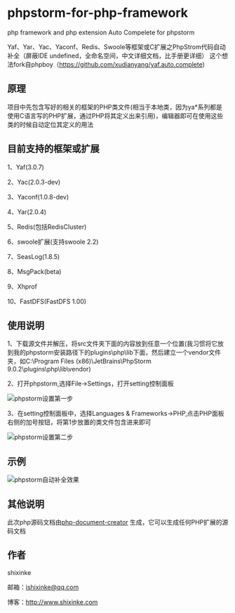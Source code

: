 # phpstorm-for-php-framework

php framework and php extension Auto Compelete for phpstorm

Yaf、Yar、Yac、Yaconf、Redis、Swoole等框架或C扩展之PhpStrom代码自动补全（屏蔽IDE undefined，全命名空间，中文详细文档，比手册更详细）
这个想法fork自phpboy（https://github.com/xudianyang/yaf.auto.complete)

## 原理

项目中先包含写好的相关的框架的PHP类文件(相当于本地类，因为ya*系列都是使用C语言写的PHP扩展，通过PHP将其定义出来引用)，编辑器即可在使用这些类的时候自动定位其定义的用法

## 目前支持的框架或扩展

1、Yaf(3.0.7)

2、Yac(2.0.3-dev)

3、Yaconf(1.0.8-dev)

4、Yar(2.0.4)

5、Redis(包括RedisCluster)

6、swoole扩展(支持swoole 2.2)

7、SeasLog(1.8.5)

8、MsgPack(beta)

9、Xhprof

10、FastDFS(FastDFS 1.00)

## 使用说明

1、下载源文件并解压，将src文件夹下面的内容放到任意一个位置(我习惯将它放到我的phpstorm安装路径下的plugins\php\lib下面，然后建立一个vendor文件夹，如C:\Program Files (x86)\JetBrains\PhpStorm 9.0.2\plugins\php\lib\vendor)

2、打开phpstorm,选择File->Settings，打开setting控制面板

![phpstorm设置第一步](https://github.com/shixinke/phpstorm-for-php-framework/blob/master/static/images/step1.png)


3、在setting控制面板中，选择Languages & Frameworks->PHP,点击PHP面板右侧的加号按钮，将第1步放置的类文件包含进来即可

![phpstorm设置第二步](https://github.com/shixinke/phpstorm-for-php-framework/blob/master/static/images/step2.png)


## 示例

![phpstorm自动补全效果](https://github.com/shixinke/phpstorm-for-php-framework/blob/master/static/images/yaf.auto.complete.png)

## 其他说明

此次php源码文档由[php-document-creator](http://github.com/shixinke/php-document-creator) 生成，它可以生成任何PHP扩展的源码文档

## 作者

shixinke

邮箱：<ishixinke@qq.com>

博客：<http://www.shixinke.com>
